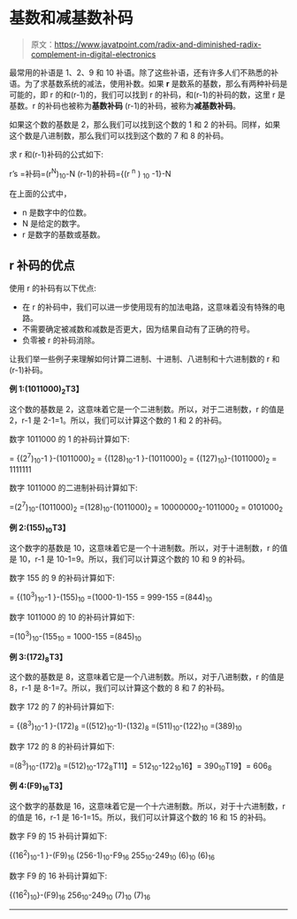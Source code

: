 # 基数和减基数补码

> 原文：<https://www.javatpoint.com/radix-and-diminished-radix-complement-in-digital-electronics>

最常用的补语是 1、2、9 和 10 补语。除了这些补语，还有许多人们不熟悉的补语。为了求基数系统的减法，使用补数。如果 **r** 是数系的基数，那么有两种补码是可能的，即 r 的和(r-1)的，我们可以找到 r 的补码，和(r-1)的补码的数，这里 r 是基数。r 的补码也被称为**基数补码** (r-1)的补码，被称为**减基数补码**。

如果这个数的基数是 2，那么我们可以找到这个数的 1 和 2 的补码。同样，如果这个数是八进制数，那么我们可以找到这个数的 7 和 8 的补码。

求 r 和(r-1)补码的公式如下:

r’s =补码=(r<sup>N</sup>)<sub>10</sub>-N
(r-1)的补码={(r <sup>n</sup> ) <sub>10</sub> -1}-N

在上面的公式中，

*   n 是数字中的位数。
*   N 是给定的数字。
*   r 是数字的基数或基数。

## r 补码的优点

使用 r 的补码有以下优点:

*   在 r 的补码中，我们可以进一步使用现有的加法电路，这意味着没有特殊的电路。
*   不需要确定被减数和减数是否更大，因为结果自动有了正确的符号。
*   负零被 r 的补码消除。

让我们举一些例子来理解如何计算二进制、十进制、八进制和十六进制数的 r 和(r-1)补码。

**例 1:(1011000)<sub>2</sub>T3】**

这个数的基数是 2，这意味着它是一个二进制数。所以，对于二进制数，r 的值是 2，r-1 是 2-1=1。所以，我们可以计算这个数的 1 和 2 的补码。

数字 1011000 的 1 的补码计算如下:

= {(2<sup>7</sup>)<sub>10</sub>-1 }-(1011000)<sub>2</sub>
= {(128)<sub>10</sub>-1 }-(1011000)<sub>2</sub>
= {(127)<sub>10</sub>}-(1011000)<sub>2</sub>
= 1111111

数字 1011000 的二进制补码计算如下:

=(2<sup>7</sup>)<sub>10</sub>-(1011000)<sub>2</sub>
=(128)<sub>10</sub>-(1011000)<sub>2</sub>
= 10000000<sub>2</sub>-1011000<sub>2</sub>
= 0101000<sub>2</sub>

**例 2:(155)<sub>10</sub>T3】**

这个数字的基数是 10，这意味着它是一个十进制数。所以，对于十进制数，r 的值是 10，r-1 是 10-1=9。所以，我们可以计算这个数的 10 和 9 的补码。

数字 155 的 9 的补码计算如下:

= {(10<sup>3</sup>)<sub>10</sub>-1 }-(155)<sub>10</sub>
=(1000-1)-155
= 999-155
=(844)<sub>10</sub>

数字 1011000 的 10 的补码计算如下:

=(10<sup>3</sup>)<sub>10</sub>-(155<sub>10</sub>
= 1000-155
=(845)<sub>10</sub>

**例 3:(172)<sub>8</sub>T3】**

这个数的基数是 8，这意味着它是一个八进制数。所以，对于八进制数，r 的值是 8，r-1 是 8-1=7。所以，我们可以计算这个数的 8 和 7 的补码。

数字 172 的 7 的补码计算如下:

= {(8<sup>3</sup>)<sub>10</sub>-1 }-(172)<sub>8</sub>
=((512)<sub>10</sub>-1)-(132)<sub>8</sub>
=(511)<sub>10</sub>-(122)<sub>10</sub>
=(389)<sub>10</sub>

数字 172 的 8 的补码计算如下:

=(8<sup>3</sup>)<sub>10</sub>-(172)<sub>8</sub>
=(512)<sub>10</sub>-172<sub>8</sub>T11】= 512<sub>10</sub>-122<sub>10</sub>16】= 390<sub>10</sub>T19】= 606<sub>8</sub>

**例 4:(F9)<sub>16</sub>T3】**

这个数字的基数是 16，这意味着它是一个十六进制数。所以，对于十六进制数，r 的值是 16，r-1 是 16-1=15。所以，我们可以计算这个数的 16 和 15 的补码。

数字 F9 的 15 补码计算如下:

{(16<sup>2</sup>)<sub>10</sub>-1 }-(F9)<sub>16</sub>
(256-1)<sub>10</sub>-F9<sub>16</sub>
255<sub>10</sub>-249<sub>10</sub>
(6)<sub>10</sub>
(6)<sub>16</sub>

数字 F9 的 16 补码计算如下:

{(16<sup>2</sup>)<sub>10</sub>}-(F9)<sub>16</sub>
256<sub>10</sub>-249<sub>10</sub>
(7)<sub>10</sub>
(7)<sub>16</sub>

* * *